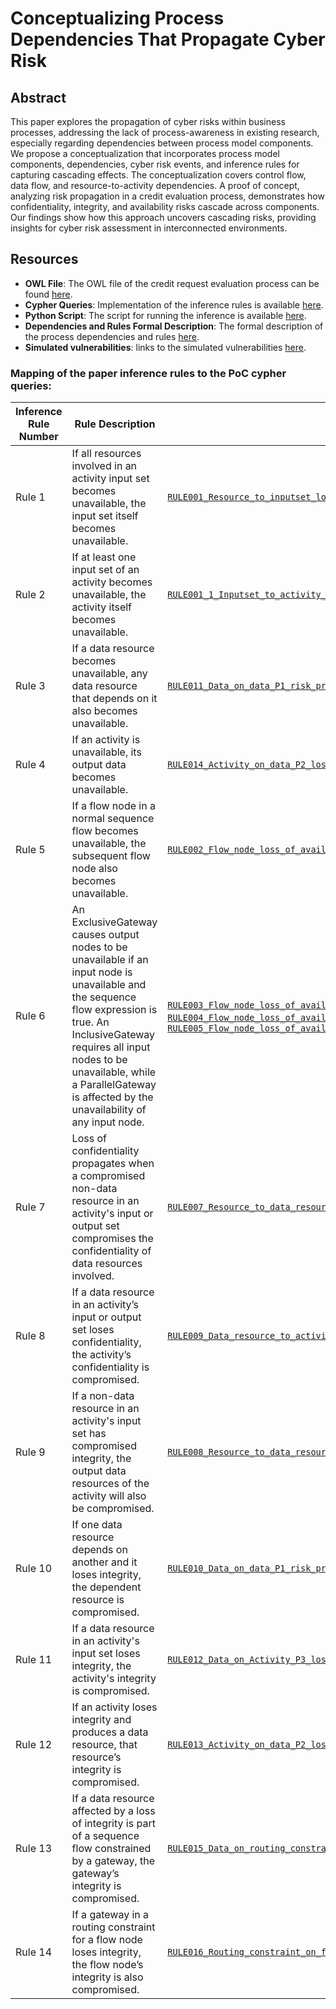 # Conceptualizing Process Dependencies That Propagate Cyber Risk

## Abstract
This paper explores the propagation of cyber risks within business processes, addressing the lack of process-awareness in existing research, especially regarding dependencies between process model components. We propose a conceptualization that incorporates process model components, dependencies, cyber risk events, and inference rules for capturing cascading effects. The conceptualization covers control flow, data flow, and resource-to-activity dependencies. A proof of concept, analyzing risk propagation in a credit evaluation process, demonstrates how confidentiality, integrity, and availability risks cascade across components. Our findings show how this approach uncovers cascading risks, providing insights for cyber risk assessment in interconnected environments.

## Resources

- **OWL File**: The OWL file of the credit request evaluation process can be found [here](./bbo_credit_request.xml).
- **Cypher Queries**: Implementation of the inference rules is available [here](./queries).
- **Python Script**: The script for running the inference is available [here](./risk_prop_demo.py).
- **Dependencies and Rules Formal Description**: The formal description of the process dependencies and rules [here](./Process_dependencies_that_propagate_cyber_risk__Process_dependencies_and_inference_rules.pdf).
- **Simulated vulnerabilities**: links to the simulated vulnerabilities [here](./simulated_vulnerabilities.txt).

### Mapping of the paper inference rules to the PoC cypher queries:

| Inference Rule Number | Rule Description                                                                                  | Cypher Query Name                                                                                          |
|------------------------|---------------------------------------------------------------------------------------------------|------------------------------------------------------------------------------------------------------------|
| Rule 1                 | If all resources involved in an activity input set becomes unavailable, the input set itself becomes unavailable. | [`RULE001_Resource_to_inputset_loss_of_availability_propagation.cypher`](./queries/RULE001_Resource_to_inputset_loss_of_availability_propagation.cypher) |
| Rule 2                 | If at least one input set of an activity becomes unavailable, the activity itself becomes unavailable. | [`RULE001_1_Inputset_to_activity_loss_of_availability_propagation.cypher`](./queries/RULE001_1_Inputset_to_activity_loss_of_availability_propagation.cypher) |
| Rule 3                 | If a data resource becomes unavailable, any data resource that depends on it also becomes unavailable. | [`RULE011_Data_on_data_P1_risk_propagation_of_availability.cypher`](./queries/RULE011_Data_on_data_P1_risk_propagation_of_availability.cypher) |
| Rule 4                 | If an activity is unavailable, its output data becomes unavailable.                                | [`RULE014_Activity_on_data_P2_loss_of_availability_propagation.cypher`](./queries/RULE014_Activity_on_data_P2_loss_of_availability_propagation.cypher) |
| Rule 5                 | If a flow node in a normal sequence flow becomes unavailable, the subsequent flow node also becomes unavailable. | [`RULE002_Flow_node_loss_of_availability_propagation_via_sequence_flow_pattern.cypher`](./queries/RULE002_Flow_node_loss_of_availability_propagation_via_sequence_flow_pattern.cypher) |
| Rule 6                 | An ExclusiveGateway causes output nodes to be unavailable if an input node is unavailable and the sequence flow expression is true. An InclusiveGateway requires all input nodes to be unavailable, while a ParallelGateway is affected by the unavailability of any input node. | [`RULE003_Flow_node_loss_of_availability_propagation_via_xor_pattern.cypher`](./queries/RULE003_Flow_node_loss_of_availability_propagation_via_xor_pattern.cypher); [`RULE004_Flow_node_loss_of_availability_propagation_via_or_pattern.cypher`](./queries/RULE004_Flow_node_loss_of_availability_propagation_via_or_pattern.cypher); [`RULE005_Flow_node_loss_of_availability_propagation_via_parallel_pattern.cypher`](./queries/RULE005_Flow_node_loss_of_availability_propagation_via_parallel_pattern.cypher) |
| Rule 7                 | Loss of confidentiality propagates when a compromised non-data resource in an activity's input or output set compromises the confidentiality of data resources involved. | [`RULE007_Resource_to_data_resource_loss_of_confidentiality_propagation.cypher`](./queries/RULE007_Resource_to_data_resource_loss_of_confidentiality_propagation.cypher) |
| Rule 8                 | If a data resource in an activity’s input or output set loses confidentiality, the activity’s confidentiality is compromised. | [`RULE009_Data_resource_to_activity_loss_of_confidentiality_propagation_P2_P3.cypher`](./queries/RULE009_Data_resource_to_activity_loss_of_confidentiality_propagation_P2_P3.cypher) |
| Rule 9                 | If a non-data resource in an activity's input set has compromised integrity, the output data resources of the activity will also be compromised. | [`RULE008_Resource_to_data_resource_loss_of_integrity_propagation.cypher`](./queries/RULE008_Resource_to_data_resource_loss_of_integrity_propagation.cypher) |
| Rule 10                | If one data resource depends on another and it loses integrity, the dependent resource is compromised. | [`RULE010_Data_on_data_P1_risk_propagation_of_integrity.cypher`](./queries/RULE010_Data_on_data_P1_risk_propagation_of_integrity.cypher) |
| Rule 11                | If a data resource in an activity's input set loses integrity, the activity's integrity is compromised. | [`RULE012_Data_on_Activity_P3_loss_of_integrity_propagation.cypher`](./queries/RULE012_Data_on_Activity_P3_loss_of_integrity_propagation.cypher) |
| Rule 12                | If an activity loses integrity and produces a data resource, that resource’s integrity is compromised. | [`RULE013_Activity_on_data_P2_loss_of_integrity_propagation.cypher`](./queries/RULE013_Activity_on_data_P2_loss_of_integrity_propagation.cypher) |
| Rule 13                | If a data resource affected by a loss of integrity is part of a sequence flow constrained by a gateway, the gateway’s integrity is compromised. | [`RULE015_Data_on_routing_constraint_P5_loss_of_integrity_propagation.cypher`](./queries/RULE015_Data_on_routing_constraint_P5_loss_of_integrity_propagation.cypher) |
| Rule 14                | If a gateway in a routing constraint for a flow node loses integrity, the flow node’s integrity is also compromised. | [`RULE016_Routing_constraint_on_flow_node_P6_loss_of_integrity_propagation.cypher`](./queries/RULE016_Routing_constraint_on_flow_node_P6_loss_of_integrity_propagation.cypher) |




